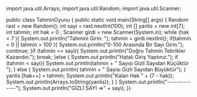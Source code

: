 import java.util.Arrays;
import java.util.Random;
import java.util.Scanner;

public class TahminOyunu {
    public static void main(String[] args) {
        Random rast = new Random();
        int sayi = rast.nextInt(100);
        int [] yanlis = new int[7];
        int tahmin;
        int hak = 0 ;
        Scanner girdi = new Scanner(System.in);
        while (hak < 7 ){
            System.out.println("Tahmini Girin: ");
            tahmin = girdi.nextInt();
            if(tahmin < 0 || tahmin > 100 ){
                System.out.println("0-100 Arasında Bir Sayı Girin.");
                continue;
            }if (tahmin == sayi){
                System.out.println("Doğru Tahmin.Tebrikler Kazandın.");
                break;
            }else {
                System.out.println("Hatalı Giriş Yaptınız.");
                if (tahmin < sayi){
                        System.out.println(tahmin + " Sayısı Gizli Sayıdan Küçüktür ");
                }
                else  {
                    System.out.println( tahmin + " Sayısı Gizli Sayıdan Büyüktür");
            }
                yanlis [hak++] = tahmin;
                System.out.println("Kalan Hak " + (7 - hak));
                System.out.println(Arrays.toString(yanlis));
            }
        }
        System.out.println("--------------");
        System.out.println("GİZLİ SAYI =>" +  sayi);
    }}

